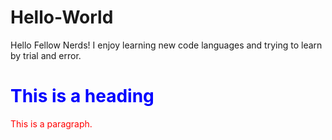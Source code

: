 # Hello-World

Hello Fellow Nerds! I enjoy learning new code languages and trying to learn by trial and error. 
<br>
<html>
<body>

<h1 style="color:blue;">This is a heading</h1>
<p style="color:red;">This is a paragraph.</p>

</body>
</html>
